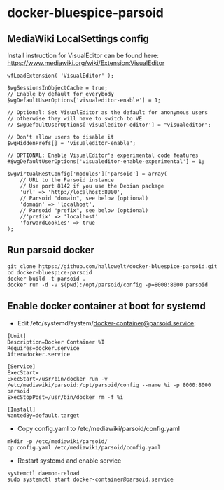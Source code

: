 # docker-bluespice-parsoid

## MediaWiki LocalSettings config
Install instruction for VisualEditor can be found here: https://www.mediawiki.org/wiki/Extension:VisualEditor

```
wfLoadExtension( 'VisualEditor' );

$wgSessionsInObjectCache = true;
// Enable by default for everybody
$wgDefaultUserOptions['visualeditor-enable'] = 1;

// Optional: Set VisualEditor as the default for anonymous users
// otherwise they will have to switch to VE
// $wgDefaultUserOptions['visualeditor-editor'] = "visualeditor";

// Don't allow users to disable it
$wgHiddenPrefs[] = 'visualeditor-enable';

// OPTIONAL: Enable VisualEditor's experimental code features
#$wgDefaultUserOptions['visualeditor-enable-experimental'] = 1;

$wgVirtualRestConfig['modules']['parsoid'] = array(
	// URL to the Parsoid instance
	// Use port 8142 if you use the Debian package
	'url' => 'http://localhost:8000',
	// Parsoid "domain", see below (optional)
	'domain' => 'localhost',
	// Parsoid "prefix", see below (optional)
	//'prefix' => 'localhost'
	'forwardCookies' => true
);
```

## Run parsoid docker
```
git clone https://github.com/hallowelt/docker-bluespice-parsoid.git
cd docker-bluespice-parsoid
docker build -t parsoid .
docker run -d -v $(pwd):/opt/parsoid/config -p=8000:8000 parsoid
```

## Enable docker container at boot for systemd

* Edit /etc/systemd/system/docker-container@parsoid.service:
```
[Unit]
Description=Docker Container %I
Requires=docker.service
After=docker.service

[Service]
ExecStart=
ExecStart=/usr/bin/docker run -v /etc/mediawiki/parsoid:/opt/parsoid/config --name %i -p 8000:8000 parsoid
ExecStopPost=/usr/bin/docker rm -f %i

[Install]
WantedBy=default.target
```
* Copy config.yaml to /etc/mediawiki/parsoid/config.yaml
```
mkdir -p /etc/mediawiki/parsoid/
cp config.yaml /etc/mediawiki/parsoid/config.yaml
```
* Restart systemd and enable service
```
systemctl daemon-reload
sudo systemctl start docker-container@parsoid.service
```


